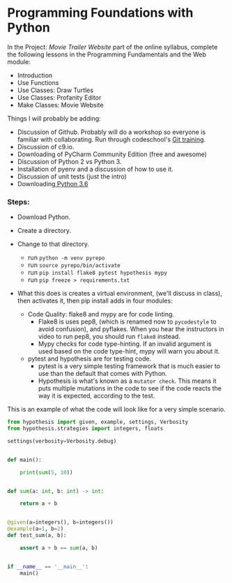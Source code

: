 # Programming Foundations with Python

In the Project: _Movie Trailer Website_ part of the online syllabus, complete the following lessons in the Programming Fundamentals and the Web module:

* Introduction
* Use Functions
* Use Classes: Draw Turtles
* Use Classes: Profanity Editor
* Make Classes: Movie Website

Things I will probably be adding:

* Discussion of Github.  Probably will do a workshop so everyone is familiar with collaborating.  Run through codeschool's [Git training](https://www.codeschool.com/courses/try-git).
* Discussion of c9.io.
* Downloading of PyCharm Community Edition \(free and awesome\)
* Discussion of Python 2 vs Python 3.
* Installation of pyenv and a discussion of how to use it.
* Discussion of unit tests \(just the intro\)
* Downloading[ Python 3.6](https://www.python.org/)

### Steps:

* Download Python.

* Create a directory.

* Change to that directory.

  * run `python -m venv pyrepo`
  * run `source pyrepo/bin/activate`
  * run `pip install flake8 pytest hypothesis mypy`
  * run `pip freeze > requirements.txt`

* What this does is creates a virtual environment, \(we'll discuss in class\), then activates it, then pip install adds in four modules:  
  * Code Quality:  flake8 and mypy are for code linting.  
    * Flake8 is uses pep8, \(which is renamed now to `pycodestyle` to avoid confusion\), and pyflakes.   When you hear the instructors in video to run pep8, you should run `flake8` instead.
    * Mypy checks for code type-hinting.  If an invalid argument is used based on the code type-hint, mypy will warn you about it.
  * pytest and hypothesis are for testing code.
    * pytest is a very simple testing framework that is much easier to use than the default that comes with Python.
    * Hypothesis is what's known as a `mutator check`.  This means it puts multiple mutations in the code to see if the code reacts the way it is expected, according to the test.

This is an example of what the code will look like for a very simple scenario.

```python
from hypothesis import given, example, settings, Verbosity
from hypothesis.strategies import integers, floats

settings(verbosity=Verbosity.debug)


def main():

    print(sum(5, 10))


def sum(a: int, b: int) -> int:

    return a + b


@given(a=integers(), b=integers())
@example(a=1, b=2)
def test_sum(a, b):

    assert a + b == sum(a, b)


if __name__ == '__main__':
    main()

```



